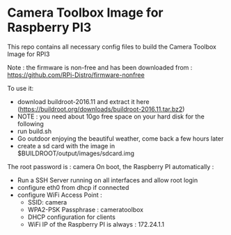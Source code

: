 # Camera Toolbox Image for Raspberry PI3

This repo contains all necessary config files to build the Camera Toolbox Image for RPI3


Note : the firmware is non-free and has been downloaded from : https://github.com/RPi-Distro/firmware-nonfree


To use it: 

* download buildroot-2016.11 and extract it here (https://buildroot.org/downloads/buildroot-2016.11.tar.bz2)
* NOTE : you need about 10go free space on your hard disk for the following
* run build.sh
* Go outdoor enjoying the beautiful weather, come back a few hours later
* create a sd card with the image in $BUILDROOT/output/images/sdcard.img


The root password is : camera
On boot, the Raspberry PI automatically :

* Run a SSH Server running on all interfaces and allow root login
* configure eth0 from dhcp if connected
* configure WiFi Access Point :
  * SSID: camera
  * WPA2-PSK Passphrase : cameratoolbox
  * DHCP configuration for clients
  * WiFi IP of the Raspberry PI is always : 172.24.1.1

